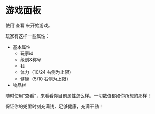 # 游戏面板
使用'查看'来开始游戏。

玩家有这样一些属性：

+   基本属性
    +   玩家id
    +   级别&称号
    +   钱
    +   体力（10/24 右侧为上限）
    +   健康（5/10 右侧为上限）
+   物品栏

随时使用“查看”，来看看你目前属性怎么样。一切数值都如你所想的那样！

保证你的兜里时刻充满钱，足够健康，充满干劲！